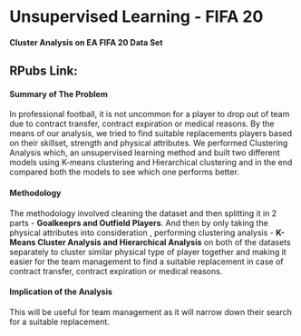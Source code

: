 # Unsupervised Learning - FIFA 20
#### Cluster Analysis on EA FIFA 20 Data Set

## RPubs Link:

#### Summary of The Problem
In professional football, it is not uncommon for a player to drop out of team due to contract transfer, contract expiration or medical reasons. By the means of our analysis, we tried to find suitable replacements players based on their skillset, strength and physical attributes. We performed Clustering Analysis which, an unsupervised learning method and built two different models using K-means clustering and Hierarchical clustering and in the end compared both the models to see which one performs better.

#### Methodology
The methodology involved cleaning the dataset and then splitting it in 2 parts - **Goalkeeprs and Outfield Players**. And then by only taking the physical attributes into consideration , performing clustering analysis - **K-Means Cluster Analysis and Hierarchical Analysis** on both of the datasets separately to cluster similar physical type of player together and making it easier for the team management to find a suitable replacement in case of contract transfer, contract expiration or medical reasons.

#### Implication of the Analysis
This will be useful for team management as it will narrow down their search for a suitable replacement.
